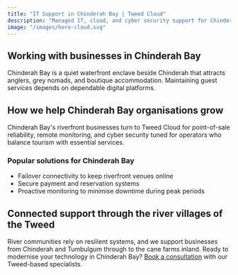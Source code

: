 ```yaml
---
title: "IT Support in Chinderah Bay | Tweed Cloud"
description: "Managed IT, cloud, and cyber security support for Chinderah Bay businesses through the river villages of the Tweed."
image: "/images/hero-cloud.svg"
---
```


## Working with businesses in Chinderah Bay
Chinderah Bay is a quiet waterfront enclave beside Chinderah that attracts anglers, grey nomads, and boutique accommodation. Maintaining guest services depends on dependable digital platforms.

## How we help Chinderah Bay organisations grow
Chinderah Bay's riverfront businesses turn to Tweed Cloud for point-of-sale reliability, remote monitoring, and cyber security tuned for operators who balance tourism with essential services.

### Popular solutions for Chinderah Bay
- Failover connectivity to keep riverfront venues online
- Secure payment and reservation systems
- Proactive monitoring to minimise downtime during peak periods

## Connected support through the river villages of the Tweed
River communities rely on resilient systems, and we support businesses from Chinderah and Tumbulgum through to the cane farms inland. Ready to modernise your technology in Chinderah Bay? [Book a consultation](/consultation/) with our Tweed-based specialists.
